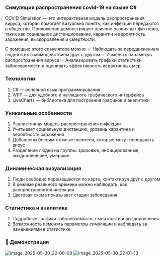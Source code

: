 ### Симуляция распространения covid-19 на языке C#

COVID Simulation — это интерактивная модель распространения вируса, которая помогает визуально понять, как инфекции передаются в обществе.
Приложение демонстрирует влияние различных факторов, таких как социальное дистанцирование, карантин и вероятность заражения, выздоровления и смертности.

С помощью этого симулятора можно:
✅ Наблюдать за передвижением людей и их взаимодействием друг с другом
✅ Изменять параметры распространения вируса
✅ Анализировать графики статистики заболеваемости и оценивать эффективность карантинных мер

### Технологии
1) C# — основной язык программирования
2) WPF — для удобного и наглядного графического интерфейса
3) LiveCharts — библиотека для построения графиков и аналитики

### Уникальные особенности
1) Реалистичная модель распространения инфекции
2) Учитывает социальную дистанцию, уровень карантина и вероятность заражения
3) Добавлены бессимптомные носители, которые могут передавать вирус
4) Разделение людей на группы: здоровые, инфицированные, выздоровевшие, умершие

### Динамическая визуализация
1) Люди свободно перемещаются по карте, контактируя друг с другом
2) В режиме реального времени можно наблюдать, как распространяется инфекция
3) Цветовая схема показывает стадии заболевания

### Статистика и аналитика
1) Подробные графики заболеваемости, смертности и выздоровления
2) Возможность изменять параметры симуляции и наблюдать за изменениями в статистике

### 🎥 Демонстрация
![image_2025-05-30_22-00-08](https://github.com/user-attachments/assets/9cca9724-cfcb-4f7a-a7ed-b4410694d6e0)
![image_2025-05-30_22-01-13](https://github.com/user-attachments/assets/a606551d-9555-4104-8346-1f487b4fb5a5)

